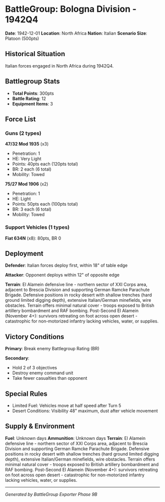 # BattleGroup: Bologna Division - 1942Q4

**Date**: 1942-12-01
**Location**: North Africa
**Nation**: Italian
**Scenario Size**: Platoon (500pts)

## Historical Situation

Italian forces engaged in North Africa during 1942Q4.

## Battlegroup Stats

- **Total Points**: 300pts
- **Battle Rating**: 12
- **Equipment Items**: 3

## Force List

### Guns (2 types)

**47/32 Mod 1935** (x3)
- Penetration: 1
- HE: Very Light
- Points: 40pts each (120pts total)
- BR: 2 each (6 total)
- Mobility: Towed

**75/27 Mod 1906** (x2)
- Penetration: 1
- HE: Light
- Points: 50pts each (100pts total)
- BR: 3 each (6 total)
- Mobility: Towed

### Support Vehicles (1 types)

**Fiat 634N** (x8): 80pts, BR 0

## Deployment

**Defender**: Italian forces deploy first, within 18" of table edge

**Attacker**: Opponent deploys within 12" of opposite edge

**Terrain**: El Alamein defensive line - northern sector of XXI Corps area, adjacent to Brescia Division and supporting German Ramcke Parachute Brigade. Defensive positions in rocky desert with shallow trenches (hard ground limited digging depth), extensive Italian/German minefields, wire obstacles. Terrain offers minimal natural cover - troops exposed to British artillery bombardment and RAF bombing. Post-Second El Alamein (November 4+): survivors retreating on foot across open desert - catastrophic for non-motorized infantry lacking vehicles, water, or supplies.

## Victory Conditions

**Primary**: Break enemy Battlegroup Rating (BR)

**Secondary**:
- Hold 2 of 3 objectives
- Destroy enemy command unit
- Take fewer casualties than opponent

## Special Rules

- Limited Fuel: Vehicles move at half speed after Turn 5
- Desert Conditions: Visibility 48" maximum, dust after vehicle movement

## Supply & Environment

**Fuel**: Unknown days
**Ammunition**: Unknown days
**Terrain**: El Alamein defensive line - northern sector of XXI Corps area, adjacent to Brescia Division and supporting German Ramcke Parachute Brigade. Defensive positions in rocky desert with shallow trenches (hard ground limited digging depth), extensive Italian/German minefields, wire obstacles. Terrain offers minimal natural cover - troops exposed to British artillery bombardment and RAF bombing. Post-Second El Alamein (November 4+): survivors retreating on foot across open desert - catastrophic for non-motorized infantry lacking vehicles, water, or supplies.

---

*Generated by BattleGroup Exporter Phase 9B*
